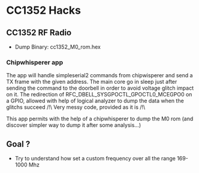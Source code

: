 # CC1352 Hacks

## CC1352 RF Radio

- Dump Binary: cc1352_M0_rom.hex

### Chipwhisperer app
The app will handle simpleserial2 commands from chipwisperer and send a TX frame with the given address.
The main core go in sleep just after sending the command to the doorbell in order to avoid voltage glitch impact on it.
The redirection of RFC_DBELL_SYSGPOCTL_GPOCTL0_MCEGPO0 on a GPIO, allowed with help of logical analyzer to dump the data when the glitchs succeed
/!\ Very messy code, provided as it is /!\

This app permits with the help of a chipwhisperer to dump the M0 rom (and discover simpler way to dump it after some analysis...)

## Goal ?
- Try to understand how set a custom frequency over all the range 169-1000 Mhz
